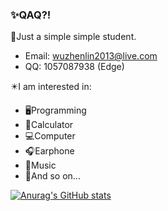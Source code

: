 ### ✨QAQ?!

💬Just a simple simple student.
+ Email: wuzhenlin2013@live.com
+ QQ: 1057087938 (Edge)

✴️I am interested in:
+ 🖥️Programming
+ 🔡Calculator
+ 💻Computer
+ 🎧Earphone
+ 🎵Music
+ 💠And so on...

<!--
**Edge2020/Edge2020** is a ✨ _special_ ✨ repository because its `README.md` (this file) appears on your GitHub profile.

Here are some ideas to get you started:

- 🔭 I’m currently working on ...
- 🌱 I’m currently learning ...
- 👯 I’m looking to collaborate on ...
- 🤔 I’m looking for help with ...
- 💬 Ask me about ...
- 📫 How to reach me: ...
- 😄 Pronouns: ...
- ⚡ Fun fact: ...
-->

[![Anurag's GitHub stats](https://github-readme-stats.vercel.app/api?username=Edge2020)](https://github.com/anuraghazra/github-readme-stats)
